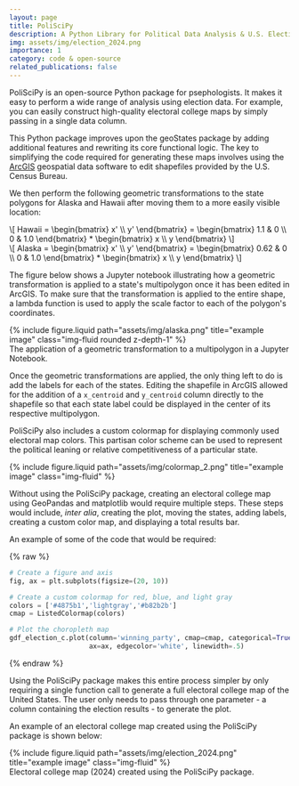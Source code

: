 ```yaml
---
layout: page
title: PoliSciPy
description: A Python Library for Political Data Analysis & U.S. Election Visualization
img: assets/img/election_2024.png
importance: 1
category: code & open-source
related_publications: false
---
```


PoliSciPy is an open-source Python package for psephologists. It makes it easy to perform a wide range of analysis using election data. For example, you can easily construct high-quality electoral college maps by simply passing in a single data column.

This Python package improves upon the geoStates package by adding additional features and rewriting its core functional logic. The key to simplifying the code required for generating these maps involves using the [ArcGIS](https://www.arcgis.com/index.html) geospatial data software to edit shapefiles provided by the U.S. Census Bureau.

We then perform the following geometric transformations to the state polygons for Alaska and Hawaii after moving them to a more easily visible location:

<div class="row justify-content-center">
  <div class="col-sm-6 mt-3 mt-md-0">
    \[
    Hawaii = \begin{bmatrix}
    x' \\
    y' 
    \end{bmatrix} = \begin{bmatrix}
    1.1 & 0 \\
    0 & 1.0 
    \end{bmatrix} * \begin{bmatrix}
    x \\
    y 
    \end{bmatrix}
    \]
  </div>
  <div class="col-sm-6 mt-3 mt-md-0">
    \[
    Alaska = \begin{bmatrix}
    x' \\
    y' 
    \end{bmatrix} = \begin{bmatrix}
    0.62 & 0 \\
    0 & 1.0 
    \end{bmatrix} * \begin{bmatrix}
    x \\
    y 
    \end{bmatrix}
    \]
  </div>
</div>

The figure below shows a Jupyter notebook illustrating how a geometric transformation is applied to a state's multipolygon once it has been edited in ArcGIS. To make sure that the transformation is applied to the entire shape, a lambda function is used to apply the scale factor to each of the polygon's coordinates.

<div class="row justify-content-sm-center">
    <div class="col-sm-8 mt-3 mt-md-0">
        {% include figure.liquid path="assets/img/alaska.png" title="example image" class="img-fluid rounded z-depth-1" %}
    </div>
    <div class="col-sm-4 mt-3 mt-md-0">
    </div>
</div>
<div class="caption">
    The application of a geometric transformation to a multipolygon in a Jupyter Notebook.
</div>

Once the geometric transformations are applied, the only thing left to do is add the labels for each of the states. Editing the shapefile in ArcGIS allowed for the addition of a `x_centroid` and `y_centroid` column directly to the shapefile so that each state label could be displayed in the center of its respective multipolygon. 

<div class="row">
  <div class="col-md-7">
    <p>PoliSciPy also includes a custom colormap for displaying commonly used electoral map colors.
    This partisan color scheme can be used to represent the political leaning or relative competitiveness of
    a particular state.</p>
  </div>
  <div class="col-md-5">
    {% include figure.liquid path="assets/img/colormap_2.png" title="example image" class="img-fluid" %}
  </div>
</div>

Without using the PoliSciPy package, creating an electoral college map using GeoPandas and matplotlib would require multiple steps. These steps would include, <em>inter alia</em>, creating the plot, moving the states, adding labels, creating a custom color map, and displaying a total results bar.

An example of some of the code that would be required:

{% raw %}

```python
# Create a figure and axis
fig, ax = plt.subplots(figsize=(20, 10))

# Create a custom colormap for red, blue, and light gray
colors = ['#4875b1','lightgray','#b82b2b']
cmap = ListedColormap(colors)

# Plot the choropleth map
gdf_election_c.plot(column='winning_party', cmap=cmap, categorical=True, legend=True,
                    ax=ax, edgecolor='white', linewidth=.5)
```

{% endraw %}

Using the PoliSciPy package makes this entire process simpler by only requiring a single function call to generate a full electoral college map of the United States. The user only needs to pass through one parameter - a column containing the election results - to generate the plot.

An example of an electoral college map created using the PoliSciPy package is shown below:

<div class="row">
    <div class="col-sm mt-3 mt-md-0">
        {% include figure.liquid path="assets/img/election_2024.png" title="example image" class="img-fluid" %}
    </div>
</div>
<div class="caption">
    Electoral college map (2024) created using the PoliSciPy package.
</div>
